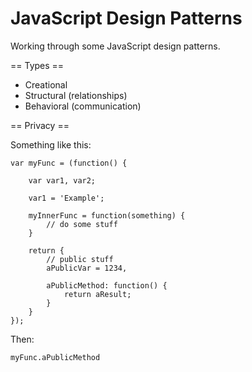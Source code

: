 # JavaScript Design Patterns

Working through some JavaScript design patterns.

== Types ==

* Creational
* Structural (relationships)
* Behavioral (communication)

== Privacy ==

Something like this:

    var myFunc = (function() {

        var var1, var2;

        var1 = 'Example';

        myInnerFunc = function(something) {
            // do some stuff
        }

        return {
            // public stuff
            aPublicVar = 1234,

            aPublicMethod: function() {
                return aResult;
            }
        }
    });

Then:

    myFunc.aPublicMethod


